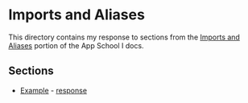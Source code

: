 # Imports and Aliases

This directory contains my response to sections from the [Imports and Aliases](https://docs.urbit.org/courses/app-school/3-imports-and-aliases) portion of the App School I docs.

## Sections

* [Example](https://docs.urbit.org/courses/app-school/3-imports-and-aliases#example) - [response](./example/README.md)